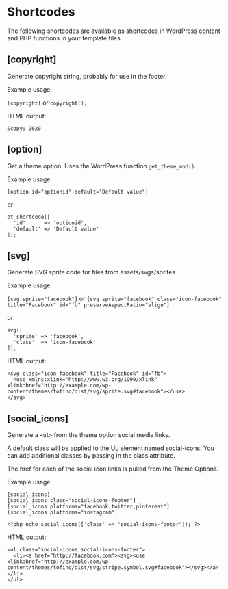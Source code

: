 # Shortcodes

The following shortcodes are available as shortcodes in WordPress content and PHP functions in your template files.

## [copyright]

Generate copyright string, probably for use in the footer.

Example usage:

`[copyright]` or `copyright();`

HTML output:

```
&copy; 2020
```

## [option]

Get a theme option. Uses the WordPress function `get_theme_mod()`.

Example usage:

`[option id="optionid" default="Default value"]`

or

```
ot_shortcode([
  'id'      => 'optionid',
  'default' => 'Default value'
]);
```

## [svg]

Generate SVG sprite code for files from assets/svgs/sprites

Example usage:

`[svg sprite="facebook"]` or `[svg sprite="facebook" class="icon-facebook" title="Facebook" id="fb" preserveAspectRatio="align"]`

or

```
svg([
  'sprite' => 'facebook',
  'class'  => 'icon-facebook'
]);
```

HTML output:

```
<svg class="icon-facebook" title="Facebook" id="fb">
  <use xmlns:xlink="http://www.w3.org/1999/xlink" xlink:href="http://example.com/wp-content/themes/tofino/dist/svg/sprite.svg#facebook"></use>
</svg>
```

## [social_icons]

Generate a `<ul>` from the theme option social media links.

A default class will be applied to the UL element named social-icons. You can add additional classes by passing in the class attribute.

The href for each of the social icon links is pulled from the Theme Options.

Example usage:

```
[social_icons]
[social_icons class="social-icons-footer"]
[social_icons platforms="facebook,twitter,pinterest"]
[social_icons platforms="instagram"]

<?php echo social_icons(['class' => "social-icons-footer"]); ?>
```

HTML output:

```
<ul class="social-icons social-icons-footer">
  <li><a href="http://facebook.com"><svg><use xlink:href="http://example.com/wp-content/themes/tofino/dist/svg/stripe.symbol.svg#facebook"></svg></a></li>
</ul>
```
